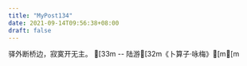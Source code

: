 ```yaml
---
title: "MyPost134"
date: 2021-09-14T09:56:38+08:00
draft: false
---
```


驿外断桥边，寂寞开无主。
[33m    -- 陆游[32m《卜算子·咏梅》[m[m